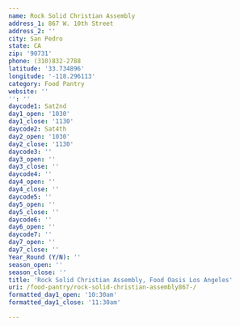 ```yaml
---
name: Rock Solid Christian Assembly
address_1: 867 W. 10th Street
address_2: ''
city: San Pedro
state: CA
zip: '90731'
phone: (310)832-2788
latitude: '33.734896'
longitude: '-118.296113'
category: Food Pantry
website: ''
'': ''
daycode1: Sat2nd
day1_open: '1030'
day1_close: '1130'
daycode2: Sat4th
day2_open: '1030'
day2_close: '1130'
daycode3: ''
day3_open: ''
day3_close: ''
daycode4: ''
day4_open: ''
day4_close: ''
daycode5: ''
day5_open: ''
day5_close: ''
daycode6: ''
day6_open: ''
daycode7: ''
day7_open: ''
day7_close: ''
Year_Round (Y/N): ''
season_open: ''
season_close: ''
title: 'Rock Solid Christian Assembly, Food Oasis Los Angeles'
uri: /food-pantry/rock-solid-christian-assembly867-/
formatted_day1_open: '10:30am'
formatted_day1_close: '11:30am'

---
```


